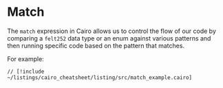 # Match

The `match` expression in Cairo allows us to control the flow of our code by comparing a `felt252` data type or an enum against various patterns and then running specific code based on the pattern that matches.

For example:

```cairo
// [!include ~/listings/cairo_cheatsheet/listing/src/match_example.cairo]
```
